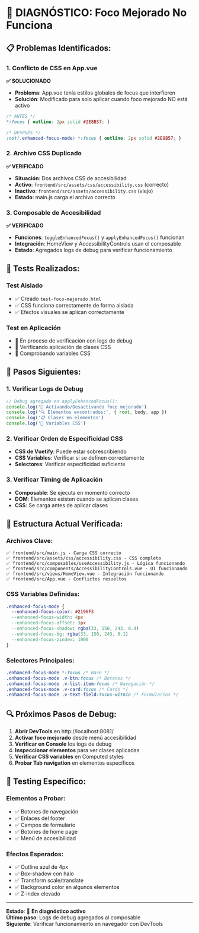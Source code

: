 # 🔧 DIAGNÓSTICO: Foco Mejorado No Funciona

## 📋 **Problemas Identificados:**

### **1. Conflicto de CSS en App.vue**
**✅ SOLUCIONADO**
- **Problema**: App.vue tenía estilos globales de focus que interfieren
- **Solución**: Modificado para solo aplicar cuando foco mejorado NO está activo
```css
/* ANTES */
*:focus { outline: 2px solid #2E8B57; }

/* DESPUÉS */
:not(.enhanced-focus-mode) *:focus { outline: 2px solid #2E8B57; }
```

### **2. Archivo CSS Duplicado**
**✅ VERIFICADO**
- **Situación**: Dos archivos CSS de accesibilidad
- **Activo**: `frontend/src/assets/css/accessibility.css` (correcto)
- **Inactivo**: `frontend/src/assets/accessibility.css` (viejo)
- **Estado**: main.js carga el archivo correcto

### **3. Composable de Accesibilidad**
**✅ VERIFICADO**
- **Funciones**: `toggleEnhancedFocus()` y `applyEnhancedFocus()` funcionan
- **Integración**: HomeView y AccessibilityControls usan el composable
- **Estado**: Agregados logs de debug para verificar funcionamiento

## 🧪 **Tests Realizados:**

### **Test Aislado**
- ✅ Creado `test-foco-mejorado.html`
- ✅ CSS funciona correctamente de forma aislada
- ✅ Efectos visuales se aplican correctamente

### **Test en Aplicación**
- 🔄 En proceso de verificación con logs de debug
- 🔄 Verificando aplicación de clases CSS
- 🔄 Comprobando variables CSS

## 🎯 **Pasos Siguientes:**

### **1. Verificar Logs de Debug**
```javascript
// Debug agregado en applyEnhancedFocus():
console.log('🎯 Activando/Desactivando foco mejorado')
console.log('🔍 Elementos encontrados:', { root, body, app })
console.log('📋 Clases en elementos')
console.log('🌈 Variables CSS')
```

### **2. Verificar Orden de Especificidad CSS**
- **CSS de Vuetify**: Puede estar sobrescribiendo
- **CSS Variables**: Verificar si se definen correctamente
- **Selectores**: Verificar especificidad suficiente

### **3. Verificar Timing de Aplicación**
- **Composable**: Se ejecuta en momento correcto
- **DOM**: Elementos existen cuando se aplican clases
- **CSS**: Se carga antes de aplicar clases

## 📝 **Estructura Actual Verificada:**

### **Archivos Clave:**
```
✅ frontend/src/main.js - Carga CSS correcto
✅ frontend/src/assets/css/accessibility.css - CSS completo
✅ frontend/src/composables/useAccessibility.js - Lógica funcionando
✅ frontend/src/components/AccessibilityControls.vue - UI funcionando
✅ frontend/src/views/HomeView.vue - Integración funcionando
✅ frontend/src/App.vue - Conflictos resueltos
```

### **CSS Variables Definidas:**
```css
.enhanced-focus-mode {
  --enhanced-focus-color: #2196F3
  --enhanced-focus-width: 4px
  --enhanced-focus-offset: 3px
  --enhanced-focus-shadow: rgba(33, 150, 243, 0.4)
  --enhanced-focus-bg: rgba(33, 150, 243, 0.1)
  --enhanced-focus-zindex: 1000
}
```

### **Selectores Principales:**
```css
.enhanced-focus-mode *:focus /* Base */
.enhanced-focus-mode .v-btn:focus /* Botones */
.enhanced-focus-mode .v-list-item:focus /* Navegación */
.enhanced-focus-mode .v-card:focus /* Cards */
.enhanced-focus-mode .v-text-field:focus-within /* Formularios */
```

## 🔍 **Próximos Pasos de Debug:**

1. **Abrir DevTools** en http://localhost:8081/
2. **Activar foco mejorado** desde menú accesibilidad
3. **Verificar en Console** los logs de debug
4. **Inspeccionar elementos** para ver clases aplicadas
5. **Verificar CSS variables** en Computed styles
6. **Probar Tab navigation** en elementos específicos

## 🎯 **Testing Específico:**

### **Elementos a Probar:**
- ✅ Botones de navegación
- ✅ Enlaces del footer
- ✅ Campos de formulario
- ✅ Botones de home page
- ✅ Menú de accesibilidad

### **Efectos Esperados:**
- ✅ Outline azul de 4px
- ✅ Box-shadow con halo
- ✅ Transform scale/translate
- ✅ Background color en algunos elementos
- ✅ Z-index elevado

---

**Estado**: 🔄 **En diagnóstico activo**  
**Último paso**: Logs de debug agregados al composable  
**Siguiente**: Verificar funcionamiento en navegador con DevTools
